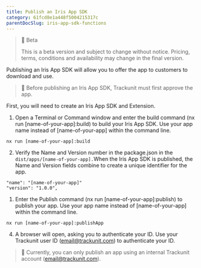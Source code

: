 ```yaml
---
title: Publish an Iris App SDK
category: 61fcd8e1a448f5004215317c
parentDocSlug: iris-app-sdk-functions
---
```


> 🚧 Beta
> 
> This is a beta version and subject to change without notice. Pricing, terms, conditions and availability may change in the final version.

Publishing an Iris App SDK will allow you to offer the app to customers to download and use. 

> 📌 Before publishing an Iris App SDK, Trackunit must first approve the app.

First, you will need to create an Iris App SDK and Extension.

1. Open a Terminal or Command window and enter the build command (nx run [name-of-your-app]:build) to build your Iris App SDK. Use your app name instead of [name-of-your-app] within the command line.

```
nx run [name-of-your-app]:build
```



2. Verify the Name and Version number in the package.json in the `dist/apps/[name-of-your-app].`When the Iris App SDK is published, the Name and Version fields combine to create a unique identifier for the app.

```
"name": "[name-of-your-app]"
"version": "1.0.0",
```



1. Enter the Publish command (nx run [name-of-your-app]:publish) to publish your app. Use your app name instead of [name-of-your-app] within the command line.

```
nx run [name-of-your-app]:publishApp
```



4. A browser will open, asking you to authenticate your ID. Use your Trackunit user ID (email@trackunit.com) to authenticate your ID.

> 📌 Currently, you can only publish an app using an internal Trackunit account (email@trackunit.com).

